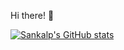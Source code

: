 Hi there! 👋

[![Sankalp's GitHub stats](https://github-readme-stats.vercel.app/api?username=1sankalp)](https://github.com/1sankalp/github-readme-stats)
<!--
**1Sankalp/1sankalp** is a ✨ _special_ ✨ repository because its `README.md` (this file) appears on your GitHub profile.

Here are some ideas to get you started:

- 🔭 I’m currently working on ...
- 🌱 I’m currently learning ...
- 👯 I’m looking to collaborate on ...
- 🤔 I’m looking for help with ...
- 💬 Ask me about ...
- 📫 How to reach me: ...
- 😄 Pronouns: ...
- ⚡ Fun fact: ...
-->
